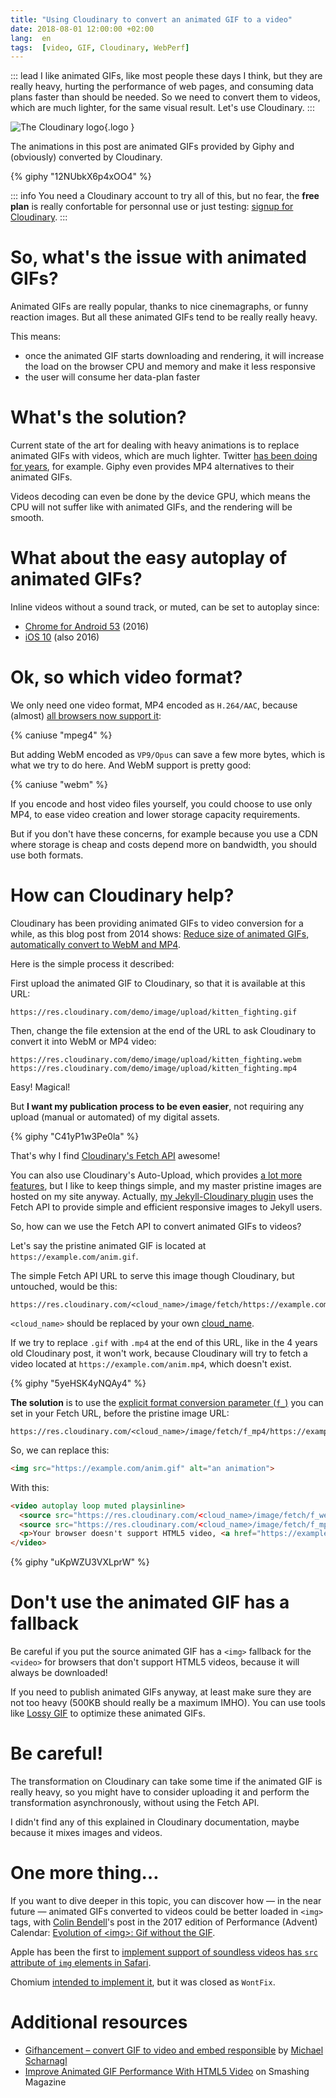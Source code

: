 ```yaml
---
title: "Using Cloudinary to convert an animated GIF to a video"
date: 2018-08-01 12:00:00 +02:00
lang:  en
tags:  [video, GIF, Cloudinary, WebPerf]
---
```


::: lead
I like animated GIFs, like most people these days I think, but they are really heavy, hurting the performance of web pages, and consuming data plans faster than should be needed. So we need to convert them to videos, which are much lighter, for the same visual result. Let's use Cloudinary.
:::

![The Cloudinary logo](/assets/logos/cloudinary.png){.logo }

The animations in this post are animated GIFs provided by Giphy and (obviously) converted by Cloudinary.

{% giphy "12NUbkX6p4xOO4" %}

::: info
You need a Cloudinary account to try all of this, but no fear, the **free plan** is really confortable for personnal use or just testing: [signup for Cloudinary](https://nho.link/cloudinary-signup).
:::

# So, what's the issue with animated GIFs?

Animated GIFs are really popular, thanks to nice cinemagraphs, or funny reaction images. But all these animated GIFs tend to be really really heavy.

This means:

- once the animated GIF starts downloading and rendering, it will increase the load on the browser CPU and memory and make it less responsive
- the user will consume her data-plan faster

# What's the solution?

Current state of the art for dealing with heavy animations is to replace animated GIFs with videos, which are much lighter. Twitter [has been doing for years](https://mashable.com/2014/06/20/twitter-gifs-mp4/), for example. Giphy even provides MP4 alternatives to their animated GIFs.

Videos decoding can even be done by the device GPU, which means the CPU will not suffer like with animated GIFs, and the rendering will be smooth.

# What about the easy autoplay of animated GIFs?

Inline videos without a sound track, or muted, can be set to autoplay since:
- [Chrome for Android 53](https://developers.google.com/web/updates/2016/07/autoplay) (2016)
- [iOS 10](https://webkit.org/blog/6784/new-video-policies-for-ios/) (also 2016)

# Ok, so which video format?

We only need one video format, MP4 encoded as `H.264/AAC`, because (almost) [all browsers now support it](https://caniuse.com/#feat=mpeg4):

{% caniuse "mpeg4" %}

But adding WebM encoded as `VP9/Opus` can save a few more bytes, which is what we try to do here. And WebM support is pretty good:

{% caniuse "webm" %}

If you encode and host video files yourself, you could choose to use only MP4, to ease video creation and lower storage capacity requirements.

But if you don't have these concerns, for example because you use a CDN where storage is cheap and costs depend more on bandwidth, you should use both formats.

# How can Cloudinary help?

Cloudinary has been providing animated GIFs to video conversion for a while, as this blog post from 2014 shows: [Reduce size of animated GIFs, automatically convert to WebM and MP4](https://cloudinary.com/blog/reduce_size_of_animated_gifs_automatically_convert_to_webm_and_mp4).

Here is the simple process it described:

First upload the animated GIF to Cloudinary, so that it is available at this URL:

```
https://res.cloudinary.com/demo/image/upload/kitten_fighting.gif
```

Then, change the file extension at the end of the URL to ask Cloudinary to convert it into WebM or MP4 video:

```
https://res.cloudinary.com/demo/image/upload/kitten_fighting.webm
https://res.cloudinary.com/demo/image/upload/kitten_fighting.mp4
```

Easy! Magical!

But **I want my publication process to be even easier**, not requiring any upload (manual or automated) of my digital assets.

{% giphy "C41yP1w3Pe0la" %}

That's why I find [Cloudinary's Fetch API](https://cloudinary.com/documentation/fetch_remote_images#remote_image_fetch_url) awesome!

You can also use Cloudinary's Auto-Upload, which provides [a lot more features](https://cloudinary.com/documentation/fetch_remote_images), but I like to keep things simple, and my master pristine images are hosted on my site anyway. Actually, [my Jekyll-Cloudinary plugin](https://nhoizey.github.io/jekyll-cloudinary/) uses the Fetch API to provide simple and efficient responsive images to Jekyll users.

So, how can we use the Fetch API to convert animated GIFs to videos?

Let's say the pristine animated GIF is located at `https://example.com/anim.gif`.

The simple Fetch API URL to serve this image though Cloudinary, but untouched, would be this:

```
https://res.cloudinary.com/<cloud_name>/image/fetch/https://example.com/anim.gif
```

`<cloud_name>` should be replaced by your own [cloud_name](https://cloudinary.com/documentation/solution_overview#cloud_name).

If we try to replace `.gif` with `.mp4` at the end of this URL, like in the 4 years old Cloudinary post, it won't work, because Cloudinary will try to fetch a video located at `https://example.com/anim.mp4`, which doesn't exist.

{% giphy "5yeHSK4yNQAy4" %}

**The solution** is to use the [explicit format conversion parameter (`f_`)](https://cloudinary.com/documentation/image_transformations#image_format_support) you can set in your Fetch URL, before the pristine image URL:

```
https://res.cloudinary.com/<cloud_name>/image/fetch/f_mp4/https://example.com/anim.gif
```

So, we can replace this:

```html
<img src="https://example.com/anim.gif" alt="an animation">
```

With this:

```html
<video autoplay loop muted playsinline>
  <source src="https://res.cloudinary.com/<cloud_name>/image/fetch/f_webm/https://example.com/anim.gif" type="video/webm">
  <source src="https://res.cloudinary.com/<cloud_name>/image/fetch/f_mp4/https://example.com/anim.gif" type="video/mp4">
  <p>Your browser doesn't support HTML5 video, <a href="https://example.com/anim.gif">download the animated GIF</a>.</p>
</video>
```

{% giphy "uKpWZU3VXLprW" %}

# Don't use the animated GIF has a fallback

Be careful if you put the source animated GIF has a `<img>` fallback for the `<video>` for browsers that don't support HTML5 videos, because it will always be downloaded!

If you need to publish animated GIFs anyway, at least make sure they are not too heavy (500KB should really be a maximum IMHO). You can use tools like [Lossy GIF](https://kornel.ski/lossygif) to optimize these animated GIFs.

# Be careful!

The transformation on Cloudinary can take some time if the animated GIF is really heavy, so you might have to consider uploading it and perform the transformation asynchronously, without using the Fetch API.

I didn't find any of this explained in Cloudinary documentation, maybe because it mixes images and videos.

# One more thing…

If you want to dive deeper in this topic, you can discover how — in the near future — animated GIFs converted to videos could be better loaded in `<img>` tags, with [Colin Bendell](https://twitter.com/colinbendell)'s post in the 2017 edition of Performance (Advent) Calendar: [Evolution of &lt;img&gt;: Gif without the GIF](https://calendar.perfplanet.com/2017/animated-gif-without-the-gif/).

Apple has been the first to [implement support of soundless videos has `src` attribute of `img` elements in Safari](https://bugs.webkit.org/show_bug.cgi?id=176825).

Chomium [intended to implement it](https://bugs.chromium.org/p/chromium/issues/detail?id=791658), but it was closed as `WontFix`.

# Additional resources

- [Gifhancement – convert GIF to video and embed responsible](https://justmarkup.com/log/2018/02/gifhancement/) by [Michael Scharnagl](https://justmarkup.com/log/servus-hello-and-welcome/)
- [Improve Animated GIF Performance With HTML5 Video](https://www.smashingmagazine.com/2018/11/gif-to-video/) on Smashing Magazine
